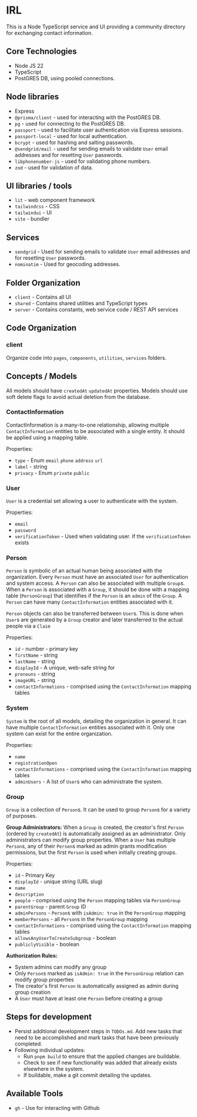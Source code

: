 # IRL
This is a Node TypeScript service and UI providing a community directory for exchanging contact information.

## Core Technologies
* Node JS 22
* TypeScript
* PostGRES DB, using pooled connections.

## Node libraries
* Express
* `@prisma/client` - used for interacting with the PostGRES DB.
* `pg` - used for connecting to the PostGRES DB.
* `passport` - used to facilitate user authentication via Express sessions.
* `passport-local` - used for local authentication.
* `bcrypt` - used for hashing and salting passwords.
* `@sendgrid/mail` - used for sending emails to validate `User` email addresses and for resetting `User` passwords.
* `libphonenumber-js` - used for validating phone numbers.
* `zod` - used for validation of data.

## UI libraries / tools
* `lit` - web component framework
* `tailwindcss` - CSS
* `tailwindui` - UI
* `vite` - bundler

## Services
* `sendgrid` - Used for sending emails to validate `User` email addresses and for resetting `User` passwords.
* `nominatim` - Used for geocoding addresses.

## Folder Organization
* `client` - Contains all UI
* `shared` - Contains shared utilities and TypeScript types
* `server` - Contains constants, web service code / REST API services

## Code Organization

### client
Organize code into `pages`, `components`, `utilities`, `services` folders.

## Concepts / Models
All models should have `createdAt` `updatedAt` properties.
Models should use soft delete flags to avoid actual deletion from the database.

### ContactInformation
ContactInformation is a many-to-one relationship, allowing multiple `ContactInformation` entities to be associated with a single entity.
It should be applied using a mapping table.

Properties:
* `type` - Enum `email` `phone` `address` `url`
* `label` - string
* `privacy` - Enum `private` `public`

### User
`User` is a credential set allowing a user to authenticate with the system.

Properties:
* `email`
* `password`
* `verificationToken` - Used when validating user.  If the `verificationToken` exists

### Person
`Person` is symbolic of an actual human being associated with the organization.  Every `Person` must have an associated `User` for authentication and system access.
A `Person` can also be associated with multiple `Group`s.  When a `Person` is associated with a `Group`, it should be done with a mapping table (`PersonGroup`) that identifies if the `Person` is an `admin` of the `Group`.  A `Person` can have many `ContactInformation` entities associated with it.

`Person` objects can also be transferred between `User`s.  This is done when `User`s are generated by a `Group` creator and later transferred to the actual people via a `Claim`

Properties:
* `id` - number - primary key 
* `firstName` - string
* `lastName` - string
* `displayId` - A unique, web-safe string for 
* `pronouns` - string
* `imageURL` - string
* `contactInformations` - comprised using the `ContactInformation` mapping tables

### System
`System` is the root of all models, detailing the organization in general.
It can have multiple `ContactInformation` entities associated with it.
Only one system can exist for the entire organization.

Properties:
* `name`
* `registrationOpen`
* `contactInformations` - comprised using the `ContactInformation` mapping tables
* `adminUsers` - A list of `User`s who can administrate the system.

### Group
`Group` is a collection of `Person`s.  It can be used to group `Person`s for a variety of purposes.

**Group Administrators:**
When a `Group` is created, the creator's first `Person` (ordered by `createdAt`) is automatically assigned as an administrator. Only administrators can modify group properties. When a `User` has multiple `Person`s, any of their `Person`s marked as admin grants modification permissions, but the first `Person` is used when initially creating groups.

Properties:
* `id` - Primary Key
* `displayId` - unique string (URL slug)
* `name`
* `description`
* `people` - comprised using the `Person` mapping tables via `PersonGroup`
* `parentGroup` - parent `Group` ID
* `adminPersons` - `Person`s with `isAdmin: true` in the `PersonGroup` mapping
* `memberPersons` - all `Person`s in the `PersonGroup` mapping
* `contactInformations` - comprised using the `ContactInformation` mapping tables
* `allowsAnyUserToCreateSubgroup` - boolean
* `publiclyVisible` - boolean

**Authorization Rules:**
* System admins can modify any group
* Only `Person`s marked as `isAdmin: true` in the `PersonGroup` relation can modify group properties
* The creator's first `Person` is automatically assigned as admin during group creation
* A `User` must have at least one `Person` before creating a group

## Steps for development
* Persist additional development steps in `TODOs.md`.  Add new tasks that need to be accomplished and mark tasks that have been previously completed.
* Following individual updates:
    * Run `pnpm build` to ensure that the applied changes are buildable.
    * Check to see if new functionality was added that already exists elsewhere in the system.
    * If buildable, make a git commit detailing the updates.

## Available Tools
* `gh` - Use for interacting with Github